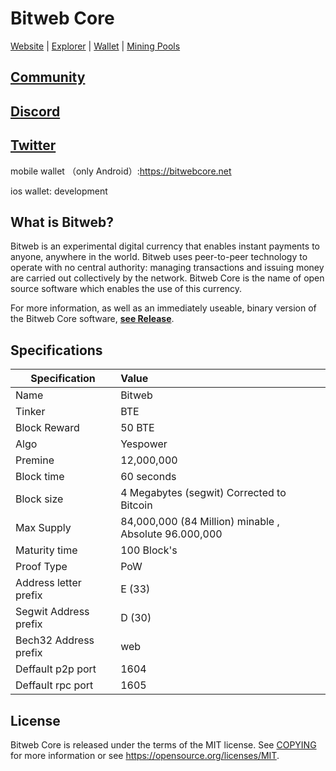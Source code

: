 Bitweb Core
=====================================

[Website](https://bitwebcore.net/) | [Explorer](https://explorer.bitwebcore.net/)  | [Wallet](https://bitwebcore.net/wallet) | [Mining Pools](https://miningpoolstats.stream/bitweb) 

[Community](https://community.bitwebcore.net/)
-------------

[Discord](https://discord.gg/wBTp5mtcnu)
-------------

[Twitter](https://twitter.com/bitweb_project)
-------------
mobile wallet （only Android）:https://bitwebcore.net

ios wallet: development


What is Bitweb?
------------------

Bitweb is an experimental digital currency that enables instant payments to
anyone, anywhere in the world. Bitweb uses peer-to-peer technology to operate
with no central authority: managing transactions and issuing money are carried
out collectively by the network. Bitweb Core is the name of open source
software which enables the use of this currency.

For more information, as well as an immediately useable, binary version of
the Bitweb Core software, **[see Release](https://github.com/mraksoll4/bitweb/releases)**.

Specifications
------

| Specification          | Value                  |
| ---------------------- |:-----------------------|
| Name                   | Bitweb          |
| Tinker                 | BTE           |
| Block Reward           | 50  BTE           |
| Algo                   | Yespower           |
| Premine                | 12,000,000              |
| Block time             | 60 seconds             |
| Block size             | 4 Megabytes (segwit) Corrected to Bitcoin            |
| Max Supply             | 84,000,000 (84 Million) minable , Absolute 96.000,000|
| Maturity time          | 100 Block's           |
| Proof Type             | PoW          |
| Address letter prefix  | E (33)           |
| Segwit Address prefix  | D (30)           |
| Bech32 Address prefix  | web           |
| Deffault p2p port      | 1604          |
| Deffault rpc port      | 1605           |


License
-------

Bitweb Core is released under the terms of the MIT license. See [COPYING](COPYING) for more
information or see https://opensource.org/licenses/MIT.
